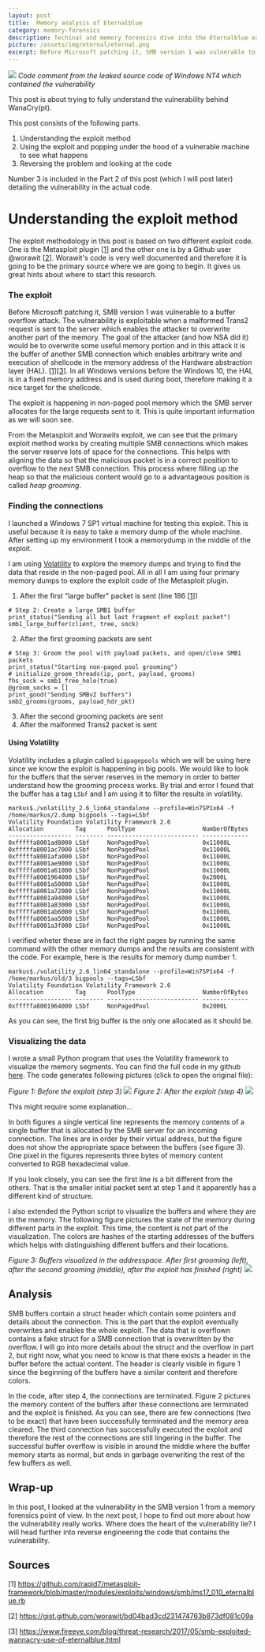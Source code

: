 ```yaml
---
layout: post
title:  Memory analysis of Eternalblue
category: memory-forensics
description: Techinal and memory forensics dive into the Eternalblue exploit that uses SMB v1 vulnerability.
picture: /assets/img/eternal/eternal.png
excerpt: Before Microsoft patching it, SMB version 1 was vulnerable to a buffer overflow attack. The vulnerability is exploitable when a malformed Trans2 request is sent to the server which enables the attacker to overwrite another part of the memory.
---
```

![]({{site.baseurl}}/assets/img/eternal/eternal.png)
_Code comment from the leaked source code of Windows NT4 which contained the vulnerability_

This post is about trying to fully understand the vulnerability behind WanaCry(pt).

This post consists of the following parts.

1. Understanding the exploit method
2. Using the exploit and popping under the hood of a vulnerable machine to see what happens
3. Reversing the problem and looking at the code

Number 3 is included in the Part 2 of this post (which I will post later) detailing the vulnerability in the actual code.

# Understanding the exploit method

The exploit methodology in this post is based on two different exploit code. One
is the Metasploit plugin [[1](#sources)] and the other one is by a Github user @worawit [[2](#sources)]. Worawit's code is very well documented and therefore it is going to be the primary source where we are going to begin. It gives us great hints about where to start this research.

### The exploit

Before Microsoft patching it, SMB version 1 was vulnerable to a buffer overflow attack. The vulnerability is exploitable when a malformed Trans2 request is sent to the server which enables the attacker to overwrite another part of the memory. The goal of the attacker (and how NSA did it) would be to overwrite some useful memory portion and in this attack it is the buffer of another SMB connection which enables arbitrary write and execution of shellcode in the memory address of the Hardware abstraction layer (HAL). [[1](#sources)][[3](#sources)]. In all Windows versions before the Windows 10, the HAL is in a fixed memory address and is used during boot, therefore making it a nice target for the shellcode.

The exploit is happening in non-paged pool memory which the SMB server allocates for the large requests sent to it. This is quite important information as we will soon see.

From the Metasploit and Worawits exploit, we can see that the primary exploit method works by creating multiple SMB connections which makes the server reserve lots of space for the connections. This helps with aligning the data so that the malicious packet is in a correct position to overflow to the next SMB connection. This process where filling up the heap so that the malicious content would go to a advantageous position is called _heap grooming_.

### Finding the connections

I launched a Windows 7 SP1 virtual machine for testing this exploit. This is useful because it is easy to take a memory dump of the whole machine. After setting up my environment I took a memorydump in the middle of the exploit.

I am using [Volatility](http://www.volatilityfoundation.org/) to explore the memory dumps and trying to find the data that reside in the non-paged pool. All in all I am using four primary memory dumps to explore the exploit code of the Metasploit plugin.

1. After the first "large buffer" packet is sent (line 186 [[1](#sources)])

```
# Step 2: Create a large SMB1 buffer
print_status("Sending all but last fragment of exploit packet")
smb1_large_buffer(client, tree, sock)
```
2. After the first grooming packets are sent

```
# Step 3: Groom the pool with payload packets, and open/close SMB1 packets
print_status("Starting non-paged pool grooming")
# initialize_groom_threads(ip, port, payload, grooms)
fhs_sock = smb1_free_hole(true)
@groom_socks = []
print_good("Sending SMBv2 buffers")
smb2_grooms(grooms, payload_hdr_pkt)
```
3. After the second grooming packets are sent
4. After the malformed Trans2 packet is sent

#### Using Volatility

Volatility includes a plugin called `bigpagepools` which we will be using here since we know the exploit is happening in big pools. We would like to look for the buffers that the server reserves in the memory in order to better understand how the grooming process works. By trial and error I found that the buffer has a tag `LSbf` and I am using it to filter the results in volatility.

```
markus$./volatility_2.6_lin64_standalone --profile=Win7SP1x64 -f /home/markus/2.dump bigpools --tags=LSbf
Volatility Foundation Volatility Framework 2.6
Allocation         Tag      PoolType                   NumberOfBytes
------------------ -------- -------------------------- -------------
0xfffffa8001ad8000 LSbf     NonPagedPool               0x11000L
0xfffffa8001ac7000 LSbf     NonPagedPool               0x11000L
0xfffffa8001afa000 LSbf     NonPagedPool               0x11000L
0xfffffa8001ae9000 LSbf     NonPagedPool               0x11000L
0xfffffa8001a61000 LSbf     NonPagedPool               0x11000L
0xfffffa8001964000 LSbf     NonPagedPool               0x2000L
0xfffffa8001a50000 LSbf     NonPagedPool               0x11000L
0xfffffa8001a72000 LSbf     NonPagedPool               0x11000L
0xfffffa8001a94000 LSbf     NonPagedPool               0x11000L
0xfffffa8001a83000 LSbf     NonPagedPool               0x11000L
0xfffffa8001ab6000 LSbf     NonPagedPool               0x11000L
0xfffffa8001aa5000 LSbf     NonPagedPool               0x11000L
0xfffffa8001a3f000 LSbf     NonPagedPool               0x11000L
```

I verified wheter these are in fact the right pages by running the same command with the other memory dumps and the results are consistent with the code. For example, here is the results for memory dump number 1.

```
markus$./volatility_2.6_lin64_standalone --profile=Win7SP1x64 -f /home/markus/old/3 bigpools --tags=LSbf
Volatility Foundation Volatility Framework 2.6
Allocation         Tag      PoolType                   NumberOfBytes
------------------ -------- -------------------------- -------------
0xfffffa8001964000 LSbf     NonPagedPool               0x2000L
```
As you can see, the first big buffer is the only one allocated as it should be.

### Visualizing the data

I wrote a small Python program that uses the Volatility framework to visualize the memory segments. You can find the full code in my github [here](https://gist.github.com/markusleh/9909454f19bb053458dd05dfe5e5e449). The code generates following pictures (click to open the original file):

_Figure 1: Before the exploit (step 3)_
[![]({{site.baseurl}}/assets/img/eternal/before.png)](/assets/img/eternal/content_3_before.svg)
_Figure 2: After the exploit (step 4)_
[![]({{site.baseurl}}/assets/img/eternal/after.png)](/assets/img/eternal/content_4_after.svg)

This might require some explanation...

In both figures a single vertical line represents the memory contents of a single buffer that is allocated by the SMB server for an incoming connection. The lines are in order by their virtual address, but the figure does not show the appropriate space between the buffers (see figure 3). One pixel in the figures represents three bytes of memory content converted to RGB hexadecimal value.

If you look closely, you can see the first line is a bit different from the others. That is the smaller initial packet sent at step 1 and it apparently has a different kind of structure.

I also extended the Python script to visualize the buffers and where they are in the memory. The following figure pictures the state of the memory during different parts in the exploit. This time, the content is not part of the visualization. The colors are hashes of the starting addresses of the buffers which helps with distinguishing different buffers and their locations.   

_Figure 3: Buffers visualized in the addresspace. After first grooming (left), after the second grooming (middle), after the exploit has finished (right)_
[![]({{site.baseurl}}/assets/img/eternal/buffers.png)](/assets/img/eternal/buffers.png)


## Analysis

SMB buffers contain a struct header which contain some pointers and details about the connection. This is the part that the exploit eventually overwrites and enables the whole exploit. The data that is overflown contains a fake struct for a SMB connection that is overwritten by the overflow. I will go into more details about the struct and the overflow in part 2, but right now, what you need to know is that there exists a header in the buffer before the actual content. The header is clearly visible in figure 1 since the beginning of the buffers have a similar content and therefore colors.

In the code, after step 4, the connections are terminated. Figure 2 pictures the memory content of the buffers after these connections are terminated and the exploit is finished. As you can see, there are few connections (two to be exact) that have been successfully terminated and the memory area cleared. The third connection has successfully executed the exploit and therefore the rest of the connections are still lingering in the buffer. The successful buffer overflow is visible in around the middle where the buffer memory starts as normal, but ends in garbage overwriting the rest of the few buffers as well.

## Wrap-up

In this post, I looked at the vulnerability in the SMB version 1 from a memory forensics point of view. In the next post, I hope to find out more about how the vulnerability really works. Where does the heart of the vulnerability lie? I will head further into reverse engineering the code that contains the vulnerability.

## Sources
[1] https://github.com/rapid7/metasploit-framework/blob/master/modules/exploits/windows/smb/ms17_010_eternalblue.rb

[2] https://gist.github.com/worawit/bd04bad3cd231474763b873df081c09a

[3] https://www.fireeye.com/blog/threat-research/2017/05/smb-exploited-wannacry-use-of-eternalblue.html
